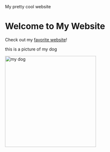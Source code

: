 <!DOCTYPE html>
<html lang="en">
<head>
    <meta charset="UTF-8">
    <meta name="viewport" content="width=device-width, initial-scale=1.0">
    My pretty cool website
</head>
<body>
    <!-- Header -->
    <h1>Welcome to My Website</h1>

<p>Check out my <a href="https://www.youtube.com/">favorite website</a>!</p>
<p>this is a picture of my dog</p>    
<img src="![moca](https://github.com/user-attachments/assets/3fb791f4-8ec1-4cf1-9e84-70611075b04b)" alt="my dog" width="300">

</body>
</html>
